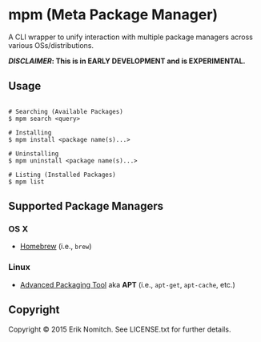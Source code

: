 # mpm (Meta Package Manager)

A CLI wrapper to unify interaction with multiple package managers across various OSs/distributions.

**_DISCLAIMER_: This is in EARLY DEVELOPMENT and is EXPERIMENTAL.**

## Usage

```Shell

# Searching (Available Packages)
$ mpm search <query>

# Installing
$ mpm install <package name(s)...>

# Uninstalling
$ mpm uninstall <package name(s)...>

# Listing (Installed Packages)
$ mpm list

```

## Supported Package Managers

### OS X
* [Homebrew](http://brew.sh/) (i.e., `brew`)

### Linux
* [Advanced Packaging Tool](https://wiki.debian.org/Apt) aka **APT** (i.e., `apt-get`, `apt-cache`, etc.)

## Copyright

Copyright &copy; 2015 Erik Nomitch. See LICENSE.txt for further details.


